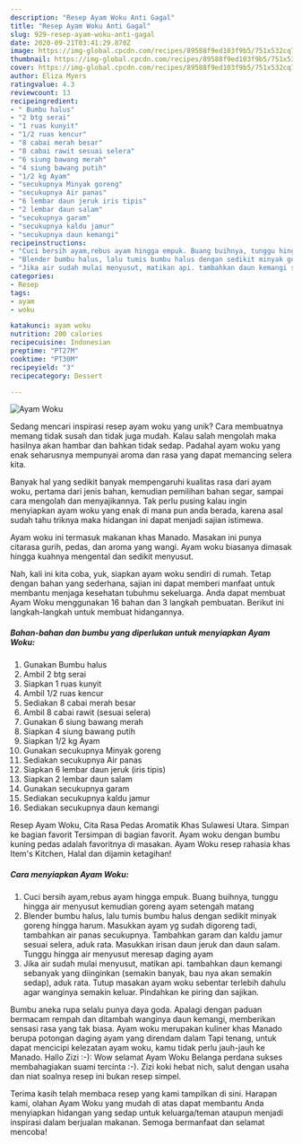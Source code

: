 ```yaml
---
description: "Resep Ayam Woku Anti Gagal"
title: "Resep Ayam Woku Anti Gagal"
slug: 929-resep-ayam-woku-anti-gagal
date: 2020-09-21T03:41:29.870Z
image: https://img-global.cpcdn.com/recipes/89588f9ed103f9b5/751x532cq70/ayam-woku-foto-resep-utama.jpg
thumbnail: https://img-global.cpcdn.com/recipes/89588f9ed103f9b5/751x532cq70/ayam-woku-foto-resep-utama.jpg
cover: https://img-global.cpcdn.com/recipes/89588f9ed103f9b5/751x532cq70/ayam-woku-foto-resep-utama.jpg
author: Eliza Myers
ratingvalue: 4.3
reviewcount: 13
recipeingredient:
- " Bumbu halus"
- "2 btg serai"
- "1 ruas kunyit"
- "1/2 ruas kencur"
- "8 cabai merah besar"
- "8 cabai rawit sesuai selera"
- "6 siung bawang merah"
- "4 siung bawang putih"
- "1/2 kg Ayam"
- "secukupnya Minyak goreng"
- "secukupnya Air panas"
- "6 lembar daun jeruk iris tipis"
- "2 lembar daun salam"
- "secukupnya garam"
- "secukupnya kaldu jamur"
- "secukupnya daun kemangi"
recipeinstructions:
- "Cuci bersih ayam,rebus ayam hingga empuk. Buang buihnya, tunggu hingga air menyusut kemudian goreng ayam setengah matang"
- "Blender bumbu halus, lalu tumis bumbu halus dengan sedikit minyak goreng hingga harum. Masukkan ayam yg sudah digoreng tadi, tambahkan air panas secukupnya. Tambahkan garam dan kaldu jamur sesuai selera, aduk rata. Masukkan irisan daun jeruk dan daun salam. Tunggu hingga air menyusut meresap daging ayam"
- "Jika air sudah mulai menyusut, matikan api. tambahkan daun kemangi sebanyak yang diinginkan (semakin banyak, bau nya akan semakin sedap), aduk rata. Tutup masakan ayam woku sebentar terlebih dahulu agar wanginya semakin keluar. Pindahkan ke piring dan sajikan."
categories:
- Resep
tags:
- ayam
- woku

katakunci: ayam woku 
nutrition: 200 calories
recipecuisine: Indonesian
preptime: "PT27M"
cooktime: "PT30M"
recipeyield: "3"
recipecategory: Dessert

---
```



![Ayam Woku](https://img-global.cpcdn.com/recipes/89588f9ed103f9b5/751x532cq70/ayam-woku-foto-resep-utama.jpg)

Sedang mencari inspirasi resep ayam woku yang unik? Cara membuatnya memang tidak susah dan tidak juga mudah. Kalau salah mengolah maka hasilnya akan hambar dan bahkan tidak sedap. Padahal ayam woku yang enak seharusnya mempunyai aroma dan rasa yang dapat memancing selera kita.

Banyak hal yang sedikit banyak mempengaruhi kualitas rasa dari ayam woku, pertama dari jenis bahan, kemudian pemilihan bahan segar, sampai cara mengolah dan menyajikannya. Tak perlu pusing kalau ingin menyiapkan ayam woku yang enak di mana pun anda berada, karena asal sudah tahu triknya maka hidangan ini dapat menjadi sajian istimewa.

Ayam woku ini termasuk makanan khas Manado. Masakan ini punya citarasa gurih, pedas, dan aroma yang wangi. Ayam woku biasanya dimasak hingga kuahnya mengental dan sedikit menyusut.


Nah, kali ini kita coba, yuk, siapkan ayam woku sendiri di rumah. Tetap dengan bahan yang sederhana, sajian ini dapat memberi manfaat untuk membantu menjaga kesehatan tubuhmu sekeluarga. Anda dapat membuat Ayam Woku menggunakan 16 bahan dan 3 langkah pembuatan. Berikut ini langkah-langkah untuk membuat hidangannya.

<!--inarticleads1-->

##### Bahan-bahan dan bumbu yang diperlukan untuk menyiapkan Ayam Woku:

1. Gunakan  Bumbu halus
1. Ambil 2 btg serai
1. Siapkan 1 ruas kunyit
1. Ambil 1/2 ruas kencur
1. Sediakan 8 cabai merah besar
1. Ambil 8 cabai rawit (sesuai selera)
1. Gunakan 6 siung bawang merah
1. Siapkan 4 siung bawang putih
1. Siapkan 1/2 kg Ayam
1. Gunakan secukupnya Minyak goreng
1. Sediakan secukupnya Air panas
1. Siapkan 6 lembar daun jeruk (iris tipis)
1. Siapkan 2 lembar daun salam
1. Gunakan secukupnya garam
1. Sediakan secukupnya kaldu jamur
1. Sediakan secukupnya daun kemangi


Resep Ayam Woku, Cita Rasa Pedas Aromatik Khas Sulawesi Utara. Simpan ke bagian favorit Tersimpan di bagian favorit. Ayam woku dengan bumbu kuning pedas adalah favoritnya di masakan. Ayam Woku resep rahasia khas Item&#39;s Kitchen, Halal dan dijamin ketagihan! 

<!--inarticleads2-->

##### Cara menyiapkan Ayam Woku:

1. Cuci bersih ayam,rebus ayam hingga empuk. Buang buihnya, tunggu hingga air menyusut kemudian goreng ayam setengah matang
1. Blender bumbu halus, lalu tumis bumbu halus dengan sedikit minyak goreng hingga harum. Masukkan ayam yg sudah digoreng tadi, tambahkan air panas secukupnya. Tambahkan garam dan kaldu jamur sesuai selera, aduk rata. Masukkan irisan daun jeruk dan daun salam. Tunggu hingga air menyusut meresap daging ayam
1. Jika air sudah mulai menyusut, matikan api. tambahkan daun kemangi sebanyak yang diinginkan (semakin banyak, bau nya akan semakin sedap), aduk rata. Tutup masakan ayam woku sebentar terlebih dahulu agar wanginya semakin keluar. Pindahkan ke piring dan sajikan.


Bumbu aneka rupa selalu punya daya goda. Apalagi dengan paduan bermacam rempah dan ditambah wanginya daun kemangi, memberikan sensasi rasa yang tak biasa. Ayam woku merupakan kuliner khas Manado berupa potongan daging ayam yang direndam dalam Tapi tenang, untuk dapat mencicipi kelezatan ayam woku, kamu tidak perlu jauh-jauh ke Manado. Hallo Zizi :-): Wow selamat Ayam Woku Belanga perdana sukses membahagiakan suami tercinta :-). Zizi koki hebat nich, salut dengan usaha dan niat soalnya resep ini bukan resep simpel. 

Terima kasih telah membaca resep yang kami tampilkan di sini. Harapan kami, olahan Ayam Woku yang mudah di atas dapat membantu Anda menyiapkan hidangan yang sedap untuk keluarga/teman ataupun menjadi inspirasi dalam berjualan makanan. Semoga bermanfaat dan selamat mencoba!
